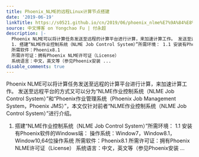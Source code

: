 ```yaml
---
title: Phoenix_NLME的远程Linux计算节点搭建
date: '2019-06-19'
linkTitle: https://s0521.github.io/cn/2019/06/phoenix_nlme%E7%9A%84%E8%BF%9C%E7%A8%8Blinux%E8%AE%A1%E7%AE%97%E8%8A%82%E7%82%B9%E6%90%AD%E5%BB%BA/
source: 中文博客 on Yongchao Fu | 付永超
description: |-
  Phoenix NLME可以将计算任务发送至远程的计算平台进行计算，来加速计算工作。 发送至远程平台的方式又可以分为“NLME作业控制系统（NLME Job Control System）”和“Phoenix作业管理系统（Phoenix Job Management System，Phoenix JMS）”，本文仅针对前者“NLME作业控制系统（NLME Job Control System）”进行介绍。
  1. 搭建“NLME作业控制系统（NLME Job Control System）”所需环境： 1.1 安装有Phoenix软件的Windows端： 操作系统：Window7，Window8.1，Window10,64位操作系统
  所需软件：Phoenix8.1
  所需许可证：拥有Phoenix NLME许可证（License）
  系统语言：中文，英文等（参见Phoenix安装 ...
disable_comments: true
---
```

Phoenix NLME可以将计算任务发送至远程的计算平台进行计算，来加速计算工作。 发送至远程平台的方式又可以分为“NLME作业控制系统（NLME Job Control System）”和“Phoenix作业管理系统（Phoenix Job Management System，Phoenix JMS）”，本文仅针对前者“NLME作业控制系统（NLME Job Control System）”进行介绍。
1. 搭建“NLME作业控制系统（NLME Job Control System）”所需环境： 1.1 安装有Phoenix软件的Windows端： 操作系统：Window7，Window8.1，Window10,64位操作系统
所需软件：Phoenix8.1
所需许可证：拥有Phoenix NLME许可证（License）
系统语言：中文，英文等（参见Phoenix安装 ...